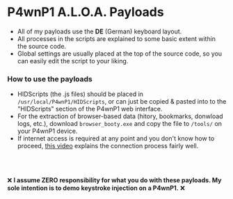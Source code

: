 # P4wnP1 A.L.O.A. Payloads

+ All of my payloads use the **DE** (German) keyboard layout.
+ All processes in the scripts are explained to some basic extent within the source code.
+ Global settings are usually placed at the top of the source code, so you can easily edit the script to your liking.

### How to use the payloads

+ HIDScripts (the .js files) should be placed in `/usr/local/P4wnP1/HIDScripts`, or can just be copied & pasted into to the "HIDScripts" section of the P4wnP1 web interface.
+ For the extraction of browser-based data (hitory, bookmarks, donwload logs, etc.), download `browser_booty.exe` and copy the file to `/tools/` on your P4wnP1 device.
+ If internet access is required at any point and you don't know how to proceed, [this video](https://youtu.be/QEWaIoal5qU) explains the connection process fairly well.

<br></br>

:x: **I assume ZERO responsibility for what you do with these payloads. My sole intention is to demo keystroke injection on a P4wnP1.** :x:
